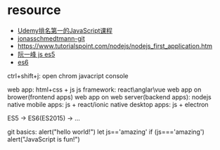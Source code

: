 # resource
- [Udemy排名第一的JavaScript课程](https://www.bilibili.com/video/BV1vA4y197C7?p=7&spm_id_from=pageDriver&vd_source=b3d4057adb36b9b243dc8d7a6fc41295)
- [jonasschmedtmann-git](https://github.com/jonasschmedtmann/complete-javascript-course)
- https://www.tutorialspoint.com/nodejs/nodejs_first_application.htm
- [阮一峰 js es5](https://javascript.ruanyifeng.com/)
- [es6](https://es6.ruanyifeng.com/)

ctrl+shift+j: open chrom javacript console

web app:  html+css + js
js framework: react\anglar\vue
web app on brower(frontend apps)
web app on web server(backend apps): nodejs
native mobile apps: js + react/ionic
native desktop apps: js + electron 

ES5 -> ES6(ES2015) -> ...

git
basics:
alert("hello world!")
let js=='amazing'
if (js==='amazing') alert("JavaScript is fun!")
